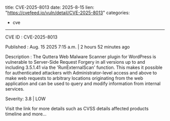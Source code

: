  
title: CVE-2025-8013
date: 2025-8-15
lien: "https://cvefeed.io/vuln/detail/CVE-2025-8013"
categories:
  - cve
---

CVE ID : CVE-2025-8013

Published :  Aug. 15
2025
7:15 a.m. | 2 hours
52 minutes ago

Description : The Quttera Web Malware Scanner plugin for WordPress is vulnerable to Server-Side Request Forgery in all versions up to
and including
3.5.1.41 via the 'RunExternalScan' function. This makes it possible for authenticated attackers
with Administrator-level access and above
to make web requests to arbitrary locations originating from the web application and can be used to query and modify information from internal services.

Severity: 3.8 | LOW

Visit the link for more details
such as CVSS details
affected products
timeline
and more...
